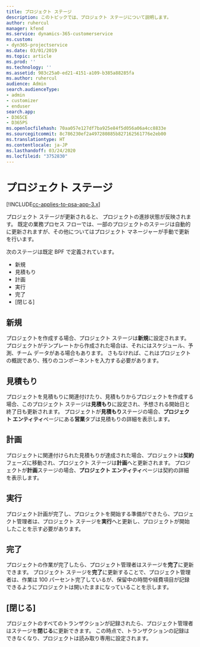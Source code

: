 ```yaml
---
title: プロジェクト ステージ
description: このトピックでは、プロジェクト ステージについて説明します。
author: ruhercul
manager: kfend
ms.service: dynamics-365-customerservice
ms.custom:
- dyn365-projectservice
ms.date: 03/01/2019
ms.topic: article
ms.prod: ''
ms.technology: ''
ms.assetid: 983c25a0-ed21-4151-a109-b385a88285fa
ms.author: ruhercul
audience: Admin
search.audienceType:
- admin
- customizer
- enduser
search.app:
- D365CE
- D365PS
ms.openlocfilehash: 70aa057e127df7ba925e84f5d056a06a4cc8833e
ms.sourcegitcommit: 8c786230ef2a497280885b827162561776e2eb00
ms.translationtype: HT
ms.contentlocale: ja-JP
ms.lasthandoff: 03/24/2020
ms.locfileid: "3752830"
---
```

# <a name="project-stages"></a>プロジェクト ステージ 

[!INCLUDE[cc-applies-to-psa-app-3.x](../includes/cc-applies-to-psa-app-3x.md)]

プロジェクト ステージが更新されると、 プロジェクトの進捗状態が反映されます。 既定の業務プロセス フローでは、一部のプロジェクトのステージは自動的に更新されますが、その他についてはプロジェクト マネージャーが手動で更新を行います。 

次のステージは既定 BPF で定義されています。

- 新規
- 見積もり
- 計画
- 実行
- 完了
- [閉じる] 

## <a name="new"></a>新規

プロジェクトを作成する場合、プロジェクト ステージは**新規**に設定されます。 プロジェクトがテンプレートから作成された場合は、それにはスケジュール、予測、チーム データがある場合もあります。 さもなければ、これはプロジェクトの概説であり、残りのコンポーネントを入力する必要があります。

## <a name="quote"></a>見積もり

プロジェクトを見積もりに関連付けたり、見積もりからプロジェクトを作成する場合、このプロジェクト ステージは**見積もり**に設定され、予想される開始日と終了日も更新されます。 プロジェクトが**見積もり**ステージの場合、**プロジェクト エンティティ**ページにある**営業**タブは見積もりの詳細を表示します。

## <a name="plan"></a>計画

プロジェクトに関連付けられた見積もりが達成された場合、プロジェクトは**契約**フェーズに移動され、プロジェクト ステージは**計画**へと更新されます。 プロジェクトが**計画**ステージの場合、**プロジェクト エンティティ**ページは契約の詳細を表示します。

## <a name="deliver"></a>実行

プロジェクト計画が完了し、プロジェクトを開始する準備ができたら、プロジェクト管理者は、プロジェクト ステージを**実行**へと更新し、プロジェクトが開始したことを示す必要があります。

## <a name="complete"></a>完了 

プロジェクトの作業が完了したら、プロジェクト管理者はステージを**完了**に更新できます。 プロジェクト ステージを**完了**に更新することで、プロジェクト管理者は、作業は 100 パーセント完了しているが、保留中の時間や経費項目が記録できるようにプロジェクトは開いたままになっていることを示します。

## <a name="close"></a>[閉じる]

プロジェクトのすべてのトランザクションが記録されたら、プロジェクト管理者はステージを**閉じる**に更新できます。 この時点で、トランザクションの記録はできなくなり、プロジェクトは読み取り専用に設定されます。
